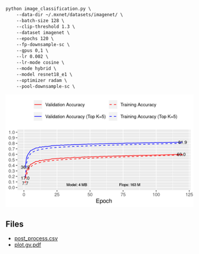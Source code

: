 ```
python image_classification.py \
    --data-dir ~/.mxnet/datasets/imagenet/ \
    --batch-size 128 \
    --clip-threshold 1.3 \
    --dataset imagenet \
    --epochs 120 \
    --fp-downsample-sc \
    --gpus 0,1 \
    --lr 0.002 \
    --lr-mode cosine \
    --mode hybrid \
    --model resnet18_e1 \
    --optimizer radam \
    --pool-downsample-sc \
```
![acc.png](acc.png)

## Files

- [post_process.csv](post_process.csv)
- [plot.gv.pdf](plot.gv.pdf)

